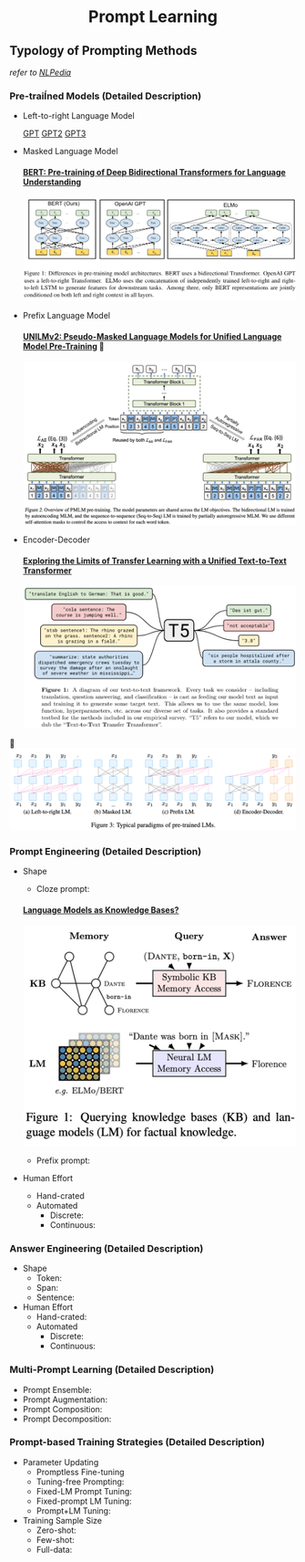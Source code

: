 # <p align="center"> Prompt Learning

## Typology of Prompting Methods
*refer to [NLPedia](https://github.com/pfliu-nlp/NLPedia-Pretrain)*

### Pre-traiÍned Models (Detailed Description)

- Left-to-right Language Model
	
	[GPT](https://cdn.openai.com/research-covers/language-unsupervised/language_understanding_paper.pdf)
	[GPT2](https://cdn.openai.com/better-language-models/language_models_are_unsupervised_multitask_learners.pdf)
	[GPT3](https://arxiv.org/pdf/2005.14165.pdf)
	
- Masked Language Model

	#### [BERT: Pre-training of Deep Bidirectional Transformers for Language Understanding](https://arxiv.org/pdf/1810.04805.pdf)
	![BERT](img/PL4.png)
	
- Prefix Language Model

	#### [UNILMv2: Pseudo-Masked Language Models for Unified Language Model Pre-Training](https://arxiv.org/pdf/2002.12804.pdf)	
	![UniLM2](img/PL2.png)
	
- Encoder-Decoder
	#### [Exploring the Limits of Transfer Learning with a Unified Text-to-Text Transformer](http://arxiv.org/pdf/1910.10683.pdf)
	![T5](img/PL3.png)
	
![](img/PL1.png)

### Prompt Engineering (Detailed Description)

- Shape
	- Cloze prompt: 
	#### [Language Models as Knowledge Bases?](https://aclanthology.org/D19-1250.pdf)
	![LAMA](img/PL5.png)
	
	- Prefix prompt: 
- Human Effort
	- Hand-crated
	- Automated
		- Discrete: 
		- Continuous: 

### Answer Engineering (Detailed Description)

- Shape
	- Token: 
	- Span: 
	- Sentence: 
- Human Effort
	- Hand-crated: 
	- Automated
		- Discrete: 
		- Continuous: 
### Multi-Prompt Learning (Detailed Description)

- Prompt Ensemble: 
- Prompt Augmentation: 
- Prompt Composition: 
- Prompt Decomposition: 

### Prompt-based Training Strategies (Detailed Description)

- Parameter Updating
	- Promptless Fine-tuning
	- Tuning-free Prompting: 
	- Fixed-LM Prompt Tuning: 
	- Fixed-prompt LM Tuning: 
	- Prompt+LM Tuning: 
- Training Sample Size
	- Zero-shot: 
	- Few-shot: 
	- Full-data: 
